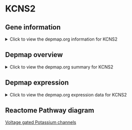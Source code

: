 <h1>KCNS2</h1>

<h2>Gene information</h2>
<details>
  <summary>Click to view the depmap.org information for KCNS2</summary>
  <iframe src="https://depmap.org/portal/gene/KCNS2?tab=about" style="border:none;width:100%;height:800px"></iframe>
</details>

<h2>Depmap overview</h2>
<details>
  <summary>Click to view the depmap.org summary for KCNS2</summary>
  <iframe src="https://depmap.org/portal/gene/KCNS2?tab=overview" style="border:none;width:100%;height:800px"></iframe>
</details>

<h2>Depmap expression</h2>
<details>
  <summary>Click to view the depmap.org expression data for KCNS2</summary>
  <iframe src="https://depmap.org/portal/gene/KCNS2?tab=characterization" style="border:none;width:100%;height:800px"></iframe>
</details>



<h2>Reactome Pathway diagram</h2>
<a href="https://reactome.org/PathwayBrowser/#/R-HSA-1296072" target="_BLANK">Voltage gated Potassium channels</a>



